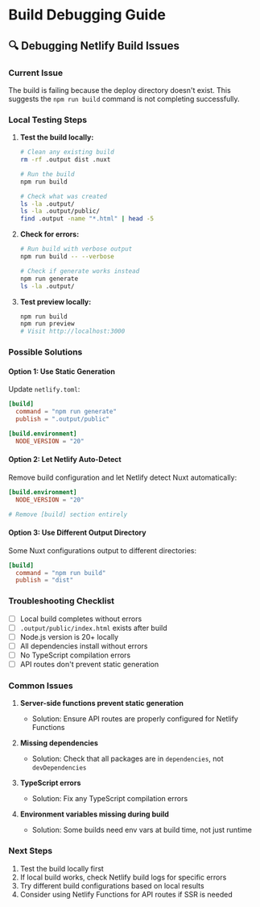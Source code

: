 # Build Debugging Guide

## 🔍 Debugging Netlify Build Issues

### Current Issue
The build is failing because the deploy directory doesn't exist. This suggests the `npm run build` command is not completing successfully.

### Local Testing Steps

1. **Test the build locally:**
   ```bash
   # Clean any existing build
   rm -rf .output dist .nuxt

   # Run the build
   npm run build

   # Check what was created
   ls -la .output/
   ls -la .output/public/
   find .output -name "*.html" | head -5
   ```

2. **Check for errors:**
   ```bash
   # Run build with verbose output
   npm run build -- --verbose

   # Check if generate works instead
   npm run generate
   ls -la .output/
   ```

3. **Test preview locally:**
   ```bash
   npm run build
   npm run preview
   # Visit http://localhost:3000
   ```

### Possible Solutions

#### Option 1: Use Static Generation
Update `netlify.toml`:
```toml
[build]
  command = "npm run generate"
  publish = ".output/public"

[build.environment]
  NODE_VERSION = "20"
```

#### Option 2: Let Netlify Auto-Detect
Remove build configuration and let Netlify detect Nuxt automatically:
```toml
[build.environment]
  NODE_VERSION = "20"

# Remove [build] section entirely
```

#### Option 3: Use Different Output Directory
Some Nuxt configurations output to different directories:
```toml
[build]
  command = "npm run build"
  publish = "dist"
```

### Troubleshooting Checklist

- [ ] Local build completes without errors
- [ ] `.output/public/index.html` exists after build
- [ ] Node.js version is 20+ locally
- [ ] All dependencies install without errors
- [ ] No TypeScript compilation errors
- [ ] API routes don't prevent static generation

### Common Issues

1. **Server-side functions prevent static generation**
   - Solution: Ensure API routes are properly configured for Netlify Functions

2. **Missing dependencies**
   - Solution: Check that all packages are in `dependencies`, not `devDependencies`

3. **TypeScript errors**
   - Solution: Fix any TypeScript compilation errors

4. **Environment variables missing during build**
   - Solution: Some builds need env vars at build time, not just runtime

### Next Steps

1. Test the build locally first
2. If local build works, check Netlify build logs for specific errors
3. Try different build configurations based on local results
4. Consider using Netlify Functions for API routes if SSR is needed 